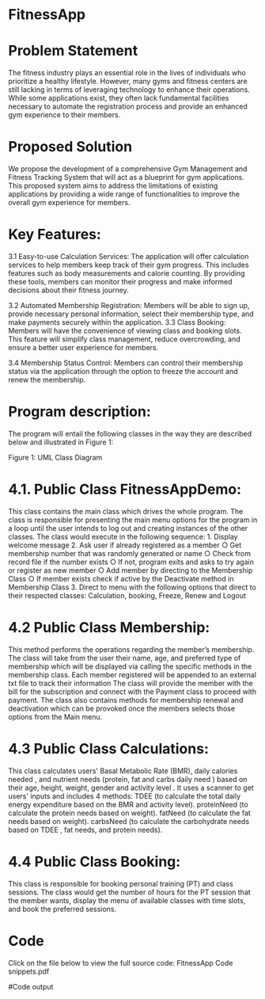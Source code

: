 # FitnessApp
# Problem Statement
The fitness industry plays an essential role in the lives of individuals who prioritize a healthy lifestyle. However, many gyms and fitness centers are still lacking in terms of leveraging technology to enhance their operations. While some applications exist, they often lack fundamental facilities necessary to automate the registration process and provide an enhanced gym experience to their members.

# Proposed Solution
We propose the development of a comprehensive Gym Management and Fitness Tracking System that will act as a blueprint for gym applications. This proposed system aims to address the limitations of existing applications by providing a wide range of functionalities to improve the overall gym experience for members.

# Key Features:
3.1 Easy-to-use Calculation Services: 
The application will offer calculation services to help members keep track of their gym progress. This includes features such as body measurements and calorie counting. By providing these tools, members can monitor their progress and make informed decisions about their fitness journey.

3.2 Automated Membership Registration: 
Members will be able to sign up, provide necessary personal information, select their membership type, and make payments securely within the application.
3.3 Class Booking:
 Members will have the convenience of viewing class and booking slots. This feature will simplify class management, reduce overcrowding, and ensure a better user experience for members.

3.4 Membership Status Control:
Members can control their membership status via the application through the option to freeze the account and renew the membership.


# Program description:
The program will entail the following classes in the way they are described below and illustrated in Figure 1:

Figure 1: UML Class Diagram

# 4.1. Public Class FitnessAppDemo:
This class contains the main class which drives the whole program. The class is responsible for presenting the main menu options for the program in a loop until the user intends to log out and creating instances of the other classes.
The class would execute in the following sequence:
	1. Display welcome message
	2. Ask user if already registered as a member
		○ Get membership number that was randomly generated or name
		○ Check from record file if the number exists
		○ If not, program exits and asks to try again or register as new member
		○ Add member by directing to the Membership Class
    ○ If member exists check if active by the Deactivate method in Membership Class
  3. Direct to menu with the following options that direct to their respected classes: Calculation, booking, Freeze, Renew and Logout

# 4.2 Public Class Membership:
This method performs the operations regarding the member’s membership. 
The class will take from the user their name, age, and preferred type of membership which will be displayed via calling the specific methods in the membership class. 
Each member registered will be appended to an external txt file to track their information
The class will provide the member with the bill for the subscription and connect with the Payment class to proceed with payment.
The class also contains methods for membership renewal and deactivation which can be provoked once the members selects those options from the Main menu.
	
# 4.3 Public Class Calculations:
This class calculates users' Basal Metabolic Rate (BMR), daily calories needed , and nutrient needs (protein, fat and carbs daily need ) based on their age, height, weight, gender and activity level . 
It uses a scanner to get users' inputs and includes 4 methods: 
TDEE (to calculate the total daily energy expenditure based on the BMR and activity level).
proteinNeed (to calculate the protein needs based on weight).
fatNeed (to calculate the fat needs based on weight).
carbsNeed (to calculate the carbohydrate needs based on TDEE , fat needs, and protein needs).

# 4.4 Public Class Booking:
This class is responsible for booking personal training (PT) and class sessions. The class would get the number of hours for the PT session that the member wants,  display the menu of available classes with time slots, and book the preferred sessions.


# Code
Click on the file below to view the full source code:
	FitnessApp Code snippets.pdf

#Code output 


